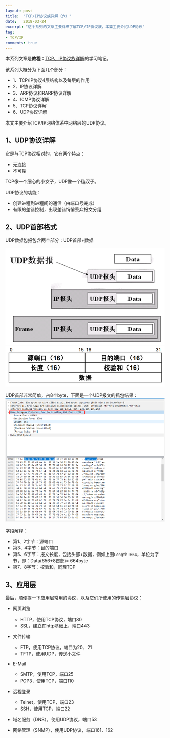 ```yaml
---
layout: post
title:  "TCP/IP协议族详解（六）"
date:   2018-03-24
excerpt: "这个系列的文章主要详细了解TCP/IP协议族，本篇主要介绍UDP协议"
tag:
- TCP/IP
comments: true
---
```



本系列文章是**教程：**[TCP、IP协议族详解](http://study.163.com/course/courseMain.htm?courseId=1003343002)的学习笔记。

该系列大概分为下面几个部分：

- 1、TCP/IP协议4层结构以及每层的作用
- 2、IP协议详解
- 3、ARP协议和RARP协议详解
- 4、ICMP协议详解
- 5、TCP协议详解
- 6、UDP协议详解

本文主要介绍TCP/IP网络体系中网络层的UDP协议。


## 1、UDP协议详解

它是与TCP协议相对的，它有两个特点：

- 无连接
- 不可靠

TCP像一个细心的小女子，UDP像一个糙汉子。

UDP协议的功能：
- 创建进程到进程间的通信（由端口号完成）
- 有限的差错控制，出现差错悄悄丢弃报文分组


## 2、UDP首部格式

UDP数据包报包含两个部分：UDP首部+数据

![UDP数据报](/images/posts/tcp-ip/udp-datagram.png)
![UDP首部格式](/images/posts/tcp-ip/udp-head.png)

UDP首部非常简单，占8个byte，下面是一个UDP报文的抓包结果：
![UDP首部抓吧](/images/posts/tcp-ip/udp-wireshark-1.png)

字段解释：

- 第1、2字节：源端口
- 第3、4字节：目的端口
- 第5、6字节：报文长度，包括头部+数据，例如上图`Length:664`，单位为字节，即：Data(656+8首部)= 664byte
- 第7、8字节：校验和，同理TCP

## 3、应用层

最后，顺便提一下应用层常用的协议，以及它们所使用的传输层协议：

- 网页浏览

 	- HTTP，使用TCP协议，端口80
 	- SSL，建立在http基础上，端口443
 
- 文件传输

	- FTP，使用TCP协议，端口为20、21
	- TFTP，使用UDP，传送小文件

- E-Mail

	- SMTP，使用TCP，端口25
	- POP3，使用TCP，端口110

- 远程登录

	- Telnet，使用TCP，端口23
	- SSH，使用TCP，端口22

- 域名服务（DNS），使用UDP协议，端口53

- 网络管理（SNMP），使用UDP协议，端口161、162